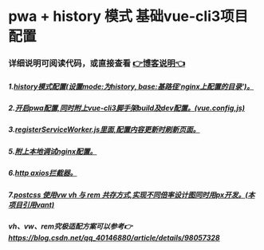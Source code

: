 <!--
 * @Author: yaodongyi
 * @Date: 2019-08-24 14:46:54
 * @Description: 基础vue-cli3项目配置
 -->

# pwa + history 模式 基础vue-cli3项目配置

### 详细说明可阅读代码，或直接查看 [👉博客说明👈](https://blog.csdn.net/qq_40146880/article/details/100078805)

##### 1.[history模式配置(设置mode:为history, base:基路径'nginx上配置的目录')。](./src/router.js)
##### 2.[开启pwa配置,同时附上vue-cli3脚手架build及dev配置。(vue.config,js)](./vue.config.js)
##### 3.[registerServiceWorker.js里面,配置内容更新时刷新页面。](./src/registerServiceWorker.js)
##### 5.[附上本地调试nginx配置。](./nginx.conf)

##### 6.[http axios拦截器。](./src/utils/http.js)
##### 7.[postcss 使用vw vh 与 rem 共存方式,实现不同倍率设计图同时用px开发。(本项目引用vant)](./postcss.config.js)
##### vh、vw、rem究极适配方案可以参考👉 https://blog.csdn.net/qq_40146880/article/details/98057328
